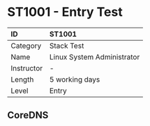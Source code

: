 # ST1001 - Entry Test

| ID            | ST1001                          |
| :--------     | :-----                          |
| Category      | Stack Test                      |
| Name          | Linux System Administrator      |
| Instructor    | -                               | 
| Length        | 5 working days                  |
| Level         | Entry                           |

## CoreDNS

